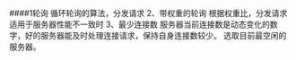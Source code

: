 ####1轮询
循环轮询的算法，分发请求
2、带权重的轮询
根据权重比，分发请求
适用于服务器性能不一致时
3、最少连接数
服务器当前连接数是动态变化的数字，好的服务器能及时处理连接请求，保持自身连接数较少。
选取目前最空闲的服务器。
